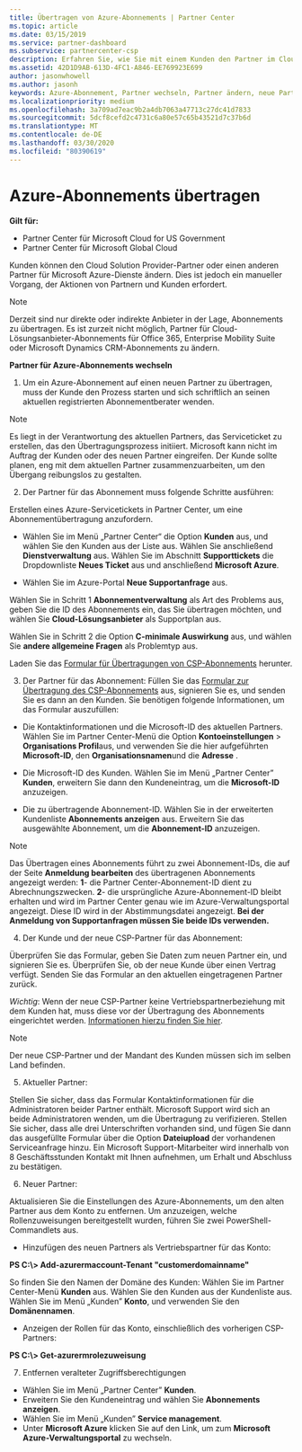 ```yaml
---
title: Übertragen von Azure-Abonnements | Partner Center
ms.topic: article
ms.date: 03/15/2019
ms.service: partner-dashboard
ms.subservice: partnercenter-csp
description: Erfahren Sie, wie Sie mit einem Kunden den Partner im Cloud Solution Provider-Programm ändern können, das Kunden für Azure-Dienste verwenden wird.
ms.assetid: 42D1D9AB-613D-4FC1-A846-EE769923E699
author: jasonwhowell
ms.author: jasonh
keywords: Azure-Abonnement, Partner wechseln, Partner ändern, neue Partner, andere Partner
ms.localizationpriority: medium
ms.openlocfilehash: 3a709ad7eac9b2a4db7063a47713c27dc41d7833
ms.sourcegitcommit: 5dcf8cefd2c4731c6a80e57c65b43521d7c37b6d
ms.translationtype: MT
ms.contentlocale: de-DE
ms.lasthandoff: 03/30/2020
ms.locfileid: "80390619"
---
```

# <a name="transfer-azure-subscriptions"></a>Azure-Abonnements übertragen 

**Gilt für:**

- Partner Center für Microsoft Cloud for US Government
- Partner Center für Microsoft Global Cloud

Kunden können den Cloud Solution Provider-Partner oder einen anderen Partner für Microsoft Azure-Dienste ändern. Dies ist jedoch ein manueller Vorgang, der Aktionen von Partnern und Kunden erfordert.

>[!Note]  
>Derzeit sind nur direkte oder indirekte Anbieter in der Lage, Abonnements zu übertragen.
>Es ist zurzeit nicht möglich, Partner für Cloud-Lösungsanbieter-Abonnements für Office 365, Enterprise Mobility Suite oder Microsoft Dynamics CRM-Abonnements zu ändern.



**Partner für Azure-Abonnements wechseln**

1. Um ein Azure-Abonnement auf einen neuen Partner zu übertragen, muss der Kunde den Prozess starten und sich schriftlich an seinen aktuellen registrierten Abonnementberater wenden. 
>[!Note]
>Es liegt in der Verantwortung des aktuellen Partners, das Serviceticket zu erstellen, das den Übertragungsprozess initiiert. Microsoft kann nicht im Auftrag der Kunden oder des neuen Partner eingreifen. Der Kunde sollte planen, eng mit dem aktuellen Partner zusammenzuarbeiten, um den Übergang reibungslos zu gestalten.

2. Der Partner für das Abonnement muss folgende Schritte ausführen:

Erstellen eines Azure-Servicetickets in Partner Center, um eine Abonnementübertragung anzufordern.
-   Wählen Sie im Menü „Partner Center“ die Option **Kunden** aus, und wählen Sie den Kunden aus der Liste aus. Wählen Sie anschließend **Dienstverwaltung** aus. Wählen Sie im Abschnitt **Supporttickets** die Dropdownliste **Neues Ticket** aus und anschließend **Microsoft Azure**.

-   Wählen Sie im Azure-Portal **Neue Supportanfrage** aus.

Wählen Sie in Schritt 1 **Abonnementverwaltung** als Art des Problems aus, geben Sie die ID des Abonnements ein, das Sie übertragen möchten, und wählen Sie **Cloud-Lösungsanbieter** als Supportplan aus.

Wählen Sie in Schritt 2 die Option **C-minimale Auswirkung** aus, und wählen Sie **andere allgemeine Fragen** als Problemtyp aus.

Laden Sie das [Formular für Übertragungen von CSP-Abonnements](https://assets.windowsphone.com/5222c408-e546-4e01-b72a-2ec7d4c43d57/CSP_Subscription_Transfer_Form_Azure_InvariantCulture_Default.zip) herunter.

3. Der Partner für das Abonnement: Füllen Sie das [Formular zur Übertragung des CSP-Abonnements](https://assets.windowsphone.com/5222c408-e546-4e01-b72a-2ec7d4c43d57/CSP_Subscription_Transfer_Form_Azure_InvariantCulture_Default.zip) aus, signieren Sie es, und senden Sie es dann an den Kunden. Sie benötigen folgende Informationen, um das Formular auszufüllen:

- Die Kontaktinformationen und die Microsoft-ID des aktuellen Partners. Wählen Sie im Partner Center-Menü die Option **Kontoeinstellungen** &gt; **Organisations Profil**aus, und verwenden Sie die hier aufgeführten **Microsoft-ID**, den **Organisationsnamen**und die **Adresse** .

- Die Microsoft-ID des Kunden. Wählen Sie im Menü „Partner Center” **Kunden**, erweitern Sie dann den Kundeneintrag, um die **Microsoft-ID** anzuzeigen.

- Die zu übertragende Abonnement-ID. Wählen Sie in der erweiterten Kundenliste **Abonnements anzeigen** aus. Erweitern Sie das ausgewählte Abonnement, um die **Abonnement-ID** anzuzeigen.

>[!Note]
>Das Übertragen eines Abonnements führt zu zwei Abonnement-IDs, die auf der Seite **Anmeldung bearbeiten** des übertragenen Abonnements angezeigt werden: **1**- die Partner Center-Abonnement-ID dient zu Abrechnungszwecken. 
**2**- die ursprüngliche Azure-Abonnement-ID bleibt erhalten und wird im Partner Center genau wie im Azure-Verwaltungsportal angezeigt. Diese ID wird in der Abstimmungsdatei angezeigt.  **Bei der Anmeldung von Supportanfragen müssen Sie beide IDs verwenden.**

4. Der Kunde und der neue CSP-Partner für das Abonnement:

Überprüfen Sie das Formular, geben Sie Daten zum neuen Partner ein, und signieren Sie es. Überprüfen Sie, ob der neue Kunde über einen Vertrag verfügt. Senden Sie das Formular an den aktuellen eingetragenen Partner zurück.

*Wichtig*: Wenn der neue CSP-Partner keine Vertriebspartnerbeziehung mit dem Kunden hat, muss diese vor der Übertragung des Abonnements eingerichtet werden. [Informationen hierzu finden Sie hier](request-a-relationship-with-a-customer.md).

>[!Note]
>Der neue CSP-Partner und der Mandant des Kunden müssen sich im selben Land befinden. 

5. Aktueller Partner:

Stellen Sie sicher, dass das Formular Kontaktinformationen für die Administratoren beider Partner enthält. Microsoft Support wird sich an beide Administratoren wenden, um die Übertragung zu verifizieren. Stellen Sie sicher, dass alle drei Unterschriften vorhanden sind, und fügen Sie dann das ausgefüllte Formular über die Option **Dateiupload** der vorhandenen Serviceanfrage hinzu. Ein Microsoft Support-Mitarbeiter wird innerhalb von 8 Geschäftsstunden Kontakt mit Ihnen aufnehmen, um Erhalt und Abschluss zu bestätigen.

6. Neuer Partner:

Aktualisieren Sie die Einstellungen des Azure-Abonnements, um den alten Partner aus dem Konto zu entfernen. Um anzuzeigen, welche Rollenzuweisungen bereitgestellt wurden, führen Sie zwei PowerShell-Commandlets aus.

-   Hinzufügen des neuen Partners als Vertriebspartner für das Konto:

**PS C:\\&gt; Add-azurermaccount-Tenant "customerdomainname"**

So finden Sie den Namen der Domäne des Kunden: Wählen Sie im Partner Center-Menü **Kunden** aus. Wählen Sie den Kunden aus der Kundenliste aus. Wählen Sie im Menü „Kunden” **Konto**, und verwenden Sie den **Domänennamen**.

-   Anzeigen der Rollen für das Konto, einschließlich des vorherigen CSP-Partners:

**PS C:\\&gt; Get-azurermrolezuweisung**

7. Entfernen veralteter Zugriffsberechtigungen

-  Wählen Sie im Menü „Partner Center” **Kunden**. 
-  Erweitern Sie den Kundeneintrag und wählen Sie **Abonnements anzeigen**. 
-  Wählen Sie im Menü „Kunden” **Service management**. 
-  Unter **Microsoft Azure** klicken Sie auf den Link, um zum **Microsoft Azure-Verwaltungsportal** zu wechseln.

 

 




